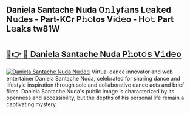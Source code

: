 ## Daniela Santache Nuda O𝚗𝚕yf𝚊ns L𝚎a𝚔ed N𝚞𝚍es - Part-KCr P𝚑𝚘tos Vi𝚍𝚎o - H𝚘𝚝 Part L𝚎a𝚔s tw81W

# <h2><a href="http://kfdi7p.oniu.top/?m=Daniela+Santache+Nuda">🔗👉 🔴 Daniela Santache Nuda P𝚑ot𝚘𝚜 V𝚒d𝚎o</a></h2>

[![Daniela Santache Nuda Nu𝚍e𝚜](https://i.imgur.com/0qMVB7G.gif)](http://kfdi7p.oniu.top/?m=Daniela+Santache+Nuda)
Virtual dance innovator and web entertainer Daniela Santache Nuda, celebrated for sharing dance and lifestyle inspiration through solo and collaborative dance acts and brief films. Daniela Santache Nuda's public image is characterized by its openness and accessibility, but the depths of his personal life remain a captivating mystery.  
